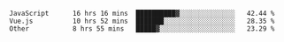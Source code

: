 
<!--
**xy406043/xy406043** is a ✨ _special_ ✨ repository because its `README.md` (this file) appears on your GitHub profile.

Here are some ideas to get you started:

- 🔭 I’m currently working on ...
- 🌱 I’m currently learning ...
- 👯 I’m looking to collaborate on ...
- 🤔 I’m looking for help with ...
- 💬 Ask me about ...
- 📫 How to reach me: ...
- 😄 Pronouns: ...
- ⚡ Fun fact: ...
-->

<!--START_SECTION:waka-->

```text
JavaScript      16 hrs 16 mins  ██████████▓░░░░░░░░░░░░░░   42.44 %
Vue.js          10 hrs 52 mins  ███████░░░░░░░░░░░░░░░░░░   28.35 %
Other           8 hrs 55 mins   █████▓░░░░░░░░░░░░░░░░░░░   23.29 %
```

<!--END_SECTION:waka-->
